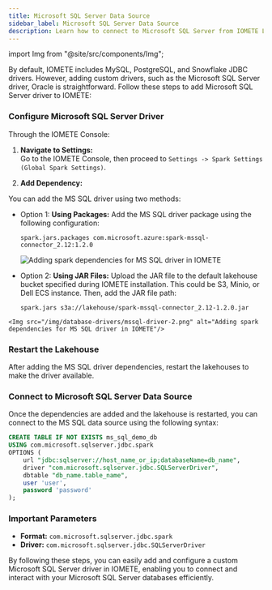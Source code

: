 ```yaml
---
title: Microsoft SQL Server Data Source
sidebar_label: Microsoft SQL Server Data Source
description: Learn how to connect to Microsoft SQL Server from IOMETE Lakehouse.
---
```


import Img from "@site/src/components/Img";

By default, IOMETE includes MySQL, PostgreSQL, and Snowflake JDBC drivers. However, adding custom drivers, such as the Microsoft SQL Server driver, Oracle is straightforward. Follow these steps to add Microsoft SQL Server driver to IOMETE:

### Configure Microsoft SQL Server Driver

Through the IOMETE Console:  
1. **Navigate to Settings:**  
   Go to the IOMETE Console, then proceed to `Settings -> Spark Settings (Global Spark Settings)`.  

2. **Add Dependency:**  

You can add the MS SQL driver using two methods:  

   - Option 1: **Using Packages:**
     Add the MS SQL driver package using the following configuration:
     ```
     spark.jars.packages com.microsoft.azure:spark-mssql-connector_2.12:1.2.0
     ```
     <Img src="/img/database-drivers/mssql-driver-1.png" alt="Adding spark dependencies for MS SQL driver in IOMETE"/>

   - Option 2: **Using JAR Files:**
     Upload the JAR file to the default lakehouse bucket specified during IOMETE installation. This could be S3, Minio, or Dell ECS instance. Then, add the JAR file path:
     ```
     spark.jars s3a://lakehouse/spark-mssql-connector_2.12-1.2.0.jar
     ```

    <Img src="/img/database-drivers/mssql-driver-2.png" alt="Adding spark dependencies for MS SQL driver in IOMETE"/>

### Restart the Lakehouse

After adding the MS SQL driver dependencies, restart the lakehouses to make the driver available.

### Connect to Microsoft SQL Server Data Source

Once the dependencies are added and the lakehouse is restarted, you can connect to the MS SQL data source using the following syntax:

```sql
CREATE TABLE IF NOT EXISTS ms_sql_demo_db
USING com.microsoft.sqlserver.jdbc.spark
OPTIONS (
    url "jdbc:sqlserver://host_name_or_ip;databaseName=db_name",
    driver "com.microsoft.sqlserver.jdbc.SQLServerDriver",
    dbtable "db_name.table_name",
    user 'user',
    password 'password'
);
```

### Important Parameters

- **Format:** `com.microsoft.sqlserver.jdbc.spark`
- **Driver:** `com.microsoft.sqlserver.jdbc.SQLServerDriver`

By following these steps, you can easily add and configure a custom Microsoft SQL Server driver in IOMETE, enabling you to connect and interact with your Microsoft SQL Server databases efficiently.
